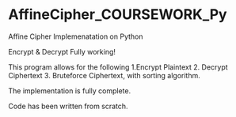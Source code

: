 # AffineCipher_COURSEWORK_Py
 Affine Cipher Implemenatation on Python

Encrypt & Decrypt Fully working!

This program allows for the following
1.Encrypt Plaintext
2. Decrypt Ciphertext
3. Bruteforce Ciphertext, with sorting algorithm.

The implementation is fully complete.

Code has been written from scratch.